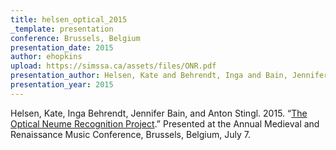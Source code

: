 ```yaml
---
title: helsen_optical_2015
_template: presentation
conference: Brussels, Belgium
presentation_date: 2015
author: ehopkins
upload: https://simssa.ca/assets/files/ONR.pdf
presentation_author: Helsen, Kate and Behrendt, Inga and Bain, Jennifer and Stingl, Anton
presentation_year: 2015
---
```

Helsen, Kate, Inga Behrendt, Jennifer Bain, and Anton Stingl. 2015. “<a href="https://simssa.ca/assets/files/ONR.pdf">The Optical Neume Recognition Project</a>.” Presented at the Annual Medieval and Renaissance Music Conference, Brussels, Belgium, July 7.